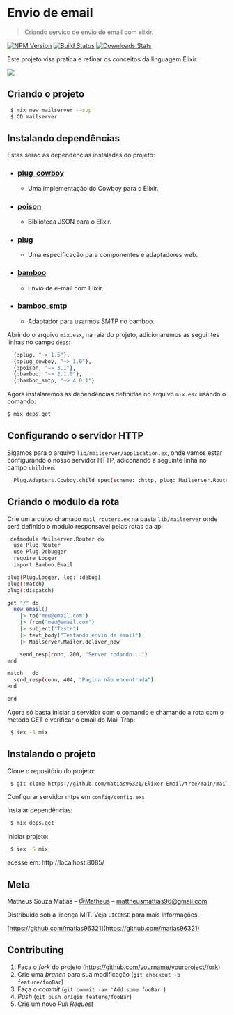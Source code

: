 # Envio de email
> Criando serviço de envio de email com elixir.

[![NPM Version][npm-image]][npm-url]
[![Build Status][travis-image]][travis-url]
[![Downloads Stats][npm-downloads]][npm-url]

Este projeto visa pratica e refinar os conceitos da linguagem Elixir. 

![](../header.png)

## Criando o projeto

```sh
 $ mix new mailserver --sup
 $ CD mailserver
```

## Instalando dependências

Estas serão as dependências instaladas do projeto:

- ### [plug_cowboy][plug_cowboy] 
  * Uma implementação do Cowboy para o Elixir.
- ### [poison][poison]
  * Biblioteca JSON para o Elixir.
- ### [plug][plug]
  * Uma especificação para componentes e adaptadores web.
- ### [bamboo][bamboo]
  * Envio de e-mail com Elixir.
- ### [bamboo_smtp][bamboo_smtp]
  * Adaptador para usarmos SMTP no bamboo.

Abrindo o arquivo `mix.esx`, na raiz do projeto, adicionaremos as seguintes linhas no campo `deps`:

```sh
  {:plug, "~> 1.5"},
  {:plug_cowboy, "~> 1.0"},
  {:poison, "~> 3.1"},
  {:bamboo, "~> 2.1.0"},
  {:bamboo_smtp, "~> 4.0.1"}
```

Agora instalaremos as dependências definidas no arquivo `mix.esx` usando o comando:

```sh
$ mix deps.get
```


## Configurando o servidor HTTP

Sigamos para o arquivo `lib/mailserver/application.ex`, onde vamos estar configurando o nosso servidor HTTP, adiconando a seguinte linha no campo `children`:

```sh
  Plug.Adapters.Cowboy.child_spec(scheme: :http, plug: Mailserver.Router, options: [port: 8085])
 ```


## Criando o modulo da rota
Crie um arquivo chamado `mail_routers.ex` na pasta `lib/mailserver` onde será definido o modulo responsavel pelas rotas da api

```sh
 defmodule Mailserver.Router do
  use Plug.Router
  use Plug.Debugger
  require Logger
  import Bamboo.Email

plug(Plug.Logger, log: :debug)
plug(:match)
plug(:dispatch)

get "/" do
  new_email()
    |> to("meu@email.com")
    |> from("meu@email.com")
    |> subject("Teste")
    |> text_body("Testando envio de email")
    |> Mailserver.Mailer.deliver_now

    send_resp(conn, 200, "Server rodando...")
end

match _ do
  send_resp(conn, 404, "Pagina não encontrada")
end

end
```

Agora só basta iniciar o servidor com o comando e chamando a rota com o metodo GET e verificar o email do Mail Trap:

```sh
 $ iex -S mix
```


## Instalando o projeto 

Clone o repositório do projeto:

```sh
 $ git clone https://github.com/matias96321/Elixer-Email/tree/main/mailserver
```

Configurar servidor mtps em  `config/config.exs`

Instalar dependências: 

```sh
 $ mix deps.get
```

Iniciar projeto: 

```sh
 $ iex -S mix
```

acesse em:  http://localhost:8085/

## Meta

Matheus Souza Matias – [@Matheus](https://twitter.com/...) – mattheusmattias96@gmail.com

Distribuído sob a licença MIT. Veja `LICENSE` para mais informações.

[https://github.com/matias96321](https://github.com/matias96321)

## Contributing

1. Faça o _fork_ do projeto (<https://github.com/yourname/yourproject/fork>)
2. Crie uma _branch_ para sua modificação (`git checkout -b feature/fooBar`)
3. Faça o _commit_ (`git commit -am 'Add some fooBar'`)
4. _Push_ (`git push origin feature/fooBar`)
5. Crie um novo _Pull Request_

[npm-image]: https://img.shields.io/npm/v/datadog-metrics.svg?style=flat-square
[npm-url]: https://npmjs.org/package/datadog-metrics
[npm-downloads]: https://img.shields.io/npm/dm/datadog-metrics.svg?style=flat-square
[travis-image]: https://img.shields.io/travis/dbader/node-datadog-metrics/master.svg?style=flat-square
[travis-url]: https://travis-ci.org/dbader/node-datadog-metrics
[wiki]: https://github.com/seunome/seuprojeto/wiki
[plug_cowboy]: https://hexdocs.pm/plug_cowboy/Plug.Cowboy.html
[poison]: https://github.com/devinus/poison
[plug]: https://elixirschool.com/pt/lessons/misc/plug
[bamboo]: https://github.com/thoughtbot/bamboo
[bamboo]: https://github.com/thoughtbot/bamboo
[bamboo_smtp]: https://github.com/fewlinesco/bamboo_smtp

